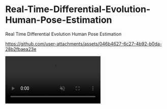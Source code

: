 # Real-Time-Differential-Evolution-Human-Pose-Estimation
Real Time Differential Evolution Human Pose Estimation


https://github.com/user-attachments/assets/046b4627-6c27-4b92-b0da-28b2fbaea23e

<video src="https://github.com/user-attachments/assets/046b4627-6c27-4b92-b0da-28b2fbaea23e" autoplay loop muted>
   Your browser does not support the video tag.
</video>

